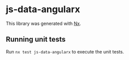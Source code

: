 # js-data-angularx

This library was generated with [Nx](https://nx.dev).

## Running unit tests

Run `nx test js-data-angularx` to execute the unit tests.
